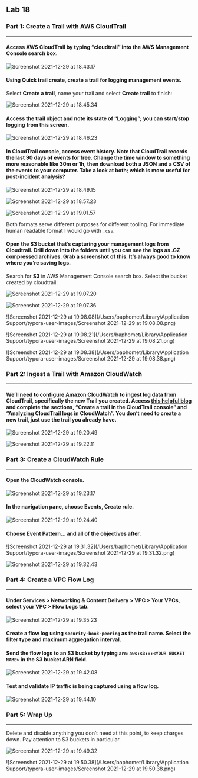 ## Lab 18

### Part 1: Create a Trail with AWS CloudTrail

------

#### Access AWS CloudTrail by typing “cloudtrail” into the AWS Management Console search box.

![Screenshot 2021-12-29 at 18.43.17](https://github.com/pedrocorreiacodes/ops-401/blob/master/screenshots/class-18/Screenshot%202021-12-29%20at%2018.43.17.png)

#### Using Quick trail create, create a trail for logging management events.

Select **Create a trail**, name your trail and select **Create trail** to finish:

![Screenshot 2021-12-29 at 18.45.34](https://github.com/pedrocorreiacodes/ops-401/blob/master/screenshots/class-18/Screenshot%202021-12-29%20at%2018.45.34.png)

#### Access the trail object and note its state of “Logging”; you can start/stop logging from this screen.

![Screenshot 2021-12-29 at 18.46.23](https://github.com/pedrocorreiacodes/ops-401/blob/master/screenshots/class-18/Screenshot%202021-12-29%20at%2018.46.23.png)

#### In CloudTrail console, access event history. Note that CloudTrail records the last 90 days of events for free. Change the time window to something more reasonable like 30m or 1h, then download both a JSON and a CSV of the events to your computer. Take a look at both; which is more useful for post-incident analysis?

![Screenshot 2021-12-29 at 18.49.15](https://github.com/pedrocorreiacodes/ops-401/blob/master/screenshots/class-18/Screenshot%202021-12-29%20at%2018.49.15.png)

![Screenshot 2021-12-29 at 18.57.23](https://github.com/pedrocorreiacodes/ops-401/blob/master/screenshots/class-18/Screenshot%202021-12-29%20at%2018.57.23.png)

![Screenshot 2021-12-29 at 19.01.57](https://github.com/pedrocorreiacodes/ops-401/blob/master/screenshots/class-18/Screenshot%202021-12-29%20at%2019.01.57.png)

Both formats serve different purposes for different tooling. For immediate human readable format I would go with `.csv`.

#### Open the S3 bucket that’s capturing your management logs from Cloudtrail. Drill down into the folders until you can see the logs as .GZ compressed archives. Grab a screenshot of this. It’s always good to know where you’re saving logs.

Search for **S3** in AWS Management Console search box. Select the bucket created by cloudtrail:

![Screenshot 2021-12-29 at 19.07.20](https://github.com/pedrocorreiacodes/ops-401/blob/master/screenshots/class-18/Screenshot%202021-12-29%20at%2019.07.20.png)

![Screenshot 2021-12-29 at 19.07.36](https://github.com/pedrocorreiacodes/ops-401/blob/master/screenshots/class-18/Screenshot%202021-12-29%20at%2019.07.36.png)

![Screenshot 2021-12-29 at 19.08.08](/Users/baphomet/Library/Application Support/typora-user-images/Screenshot 2021-12-29 at 19.08.08.png)

![Screenshot 2021-12-29 at 19.08.21](/Users/baphomet/Library/Application Support/typora-user-images/Screenshot 2021-12-29 at 19.08.21.png)

![Screenshot 2021-12-29 at 19.08.38](/Users/baphomet/Library/Application Support/typora-user-images/Screenshot 2021-12-29 at 19.08.38.png)

### Part 2: Ingest a Trail with Amazon CloudWatch

------

#### We’ll need to configure Amazon CloudWatch to ingest log data from CloudTrail, specifically the new Trail you created. Access [this helpful blog](https://aws.amazon.com/blogs/mt/analyzing-cloudtrail-in-cloudwatch/) and complete the sections, “Create a trail in the CloudTrail console” and “Analyzing CloudTrail logs in CloudWatch”. You don’t need to create a new trail, just use the trail you already have.

![Screenshot 2021-12-29 at 19.20.49](https://github.com/pedrocorreiacodes/ops-401/blob/master/screenshots/class-18/Screenshot%202021-12-29%20at%2019.20.49.png)

![Screenshot 2021-12-29 at 19.22.11](https://github.com/pedrocorreiacodes/ops-401/blob/master/screenshots/class-18/Screenshot%202021-12-29%20at%2019.22.11.png)

### Part 3: Create a CloudWatch Rule

------

#### Open the CloudWatch console.

![Screenshot 2021-12-29 at 19.23.17](https://github.com/pedrocorreiacodes/ops-401/blob/master/screenshots/class-18/Screenshot%202021-12-29%20at%2019.23.17.png)

#### In the navigation pane, choose Events, Create rule.

![Screenshot 2021-12-29 at 19.24.40](https://github.com/pedrocorreiacodes/ops-401/blob/master/screenshots/class-18/Screenshot%202021-12-29%20at%2019.24.40.png)

#### Choose Event Pattern... and all of the objectives after.

![Screenshot 2021-12-29 at 19.31.32](/Users/baphomet/Library/Application Support/typora-user-images/Screenshot 2021-12-29 at 19.31.32.png)

![Screenshot 2021-12-29 at 19.32.43](https://github.com/pedrocorreiacodes/ops-401/blob/master/screenshots/class-18/Screenshot%202021-12-29%20at%2019.32.43.png)

### Part 4: Create a VPC Flow Log

------

#### Under Services > Networking & Content Delivery > VPC > Your VPCs, select your VPC > Flow Logs tab.

![Screenshot 2021-12-29 at 19.35.23](https://github.com/pedrocorreiacodes/ops-401/blob/master/screenshots/class-18/Screenshot%202021-12-29%20at%2019.35.23.png)

#### Create a flow log using `security-book-peering` as the trail name. Select the filter type and maximum aggregation interval.

#### Send the flow logs to an S3 bucket by typing `arn:aws:s3:::<YOUR BUCKET NAME>` in the S3 bucket ARN field.

![Screenshot 2021-12-29 at 19.42.08](https://github.com/pedrocorreiacodes/ops-401/blob/master/screenshots/class-18/Screenshot%202021-12-29%20at%2019.42.08.png)

#### Test and validate IP traffic is being captured using a flow log.

![Screenshot 2021-12-29 at 19.44.10](https://github.com/pedrocorreiacodes/ops-401/blob/master/screenshots/class-18/Screenshot%202021-12-29%20at%2019.44.10.png)

### Part 5: Wrap Up

------

Delete and disable anything you don’t need at this point, to keep charges down. Pay attention to S3 buckets in particular.

![Screenshot 2021-12-29 at 19.49.32](https://github.com/pedrocorreiacodes/ops-401/blob/master/screenshots/class-18/Screenshot%202021-12-29%20at%2019.49.32.png)

![Screenshot 2021-12-29 at 19.50.38](/Users/baphomet/Library/Application Support/typora-user-images/Screenshot 2021-12-29 at 19.50.38.png)

